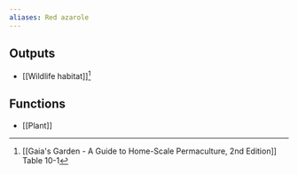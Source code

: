 ```yaml
---
aliases: Red azarole
---
```

## Outputs
- [[Wildlife habitat]][^1]
## Functions
- [[Plant]]

[^1]: [[Gaia's Garden - A Guide to Home-Scale Permaculture, 2nd Edition]] Table 10-1